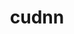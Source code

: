 ---
title: "cudnn"
layout: cache
categories: [package, develop-2024-02-18]
meta: {"versions": ["8.9.7.29-11", "8.9.7.29-12"], "compilers": ["gcc@=11.4.0"], "oss": ["ubuntu20.04", "ubuntu22.04"], "platforms": ["linux"], "targets": ["x86_64_v3"], "stacks": ["e4s", "ml-linux-x86_64-cuda", "root"], "num_specs": 3, "num_specs_by_stack": {"root": 3, "e4s": 2, "ml-linux-x86_64-cuda": 1}}
spec_details: [{"hash": "y6dsjwou7vjbwxx6igqoaikawwsoidzz", "compiler": "gcc@=11.4.0", "versions": ["8.9.7.29-12"], "os": "ubuntu20.04", "platform": "linux", "target": "x86_64_v3", "variants": ["build_system=generic"], "stacks": ["root", "e4s"], "size": "-", "tarball": "https://binaries.spack.io/releases/develop-2024-02-18/build_cache/linux-ubuntu20.04-x86_64_v3/gcc-11.4.0/cudnn-8.9.7.29-12/linux-ubuntu20.04-x86_64_v3-gcc-11.4.0-cudnn-8.9.7.29-12-y6dsjwou7vjbwxx6igqoaikawwsoidzz.spack"}, {"hash": "ryawll4jsal5z56xc6zw4ozr54b33nrt", "compiler": "gcc@=11.4.0", "versions": ["8.9.7.29-11"], "os": "ubuntu20.04", "platform": "linux", "target": "x86_64_v3", "variants": ["build_system=generic"], "stacks": ["root", "e4s"], "size": "-", "tarball": "https://binaries.spack.io/releases/develop-2024-02-18/build_cache/linux-ubuntu20.04-x86_64_v3/gcc-11.4.0/cudnn-8.9.7.29-11/linux-ubuntu20.04-x86_64_v3-gcc-11.4.0-cudnn-8.9.7.29-11-ryawll4jsal5z56xc6zw4ozr54b33nrt.spack"}, {"hash": "4a4rwfal5yqffw3x5b3inn25hjnq2jjo", "compiler": "gcc@=11.4.0", "versions": ["8.9.7.29-11"], "os": "ubuntu22.04", "platform": "linux", "target": "x86_64_v3", "variants": ["build_system=generic"], "stacks": ["root", "ml-linux-x86_64-cuda"], "size": "-", "tarball": "https://binaries.spack.io/releases/develop-2024-02-18/build_cache/linux-ubuntu22.04-x86_64_v3/gcc-11.4.0/cudnn-8.9.7.29-11/linux-ubuntu22.04-x86_64_v3-gcc-11.4.0-cudnn-8.9.7.29-11-4a4rwfal5yqffw3x5b3inn25hjnq2jjo.spack"}]
---